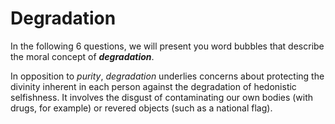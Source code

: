 # Degradation

In the following 6 questions, we will present you word bubbles that describe the moral concept of ***degradation***.

In opposition to *purity*, *degradation* underlies concerns about protecting the divinity inherent in each person against the degradation of hedonistic selfishness. It involves the disgust of contaminating our own bodies (with drugs, for example) or revered objects (such as a national flag).